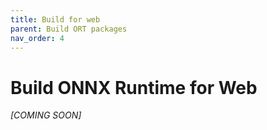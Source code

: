 ```yaml
---
title: Build for web
parent: Build ORT packages
nav_order: 4
---
```


# Build ONNX Runtime for Web

 *[COMING SOON]* 
